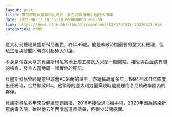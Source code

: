 ```yaml
---
layout: post
title: 意前總理貝盧斯科尼逝世　私生活與醜聞引起極大爭議
date: 2023-06-12 18:35:18.000000000 +08:00
link: https://news.rthk.hk/rthk/ch/component/k2/1704515-20230612.htm
categories: rthk
---
```


意大利前總理貝盧斯科尼逝世，終年86歲。他是執政時間最長的意大利總理，但私生活與醜聞同時亦引起極大爭議。

本身是傳媒大亨的貝盧斯科尼當地上周五被送入米蘭一間醫院，接受與白血病有關的檢查。發言人當地周一證實他的死訊。

貝盧斯科尼曾經是意甲球會AC米蘭的班主，亦縱橫政壇多年，1994至2011年四度出任總理，合共執政9年。他領導的意大利力量黨現時是總理梅洛尼執政聯盟內的夥伴。

貝盧斯科尼多年來受健康問題困擾，2016年接受過心臟手術，2020年因為感染新冠病毒入院。雖然他去年再度當選參議員，但很少公開露面。
